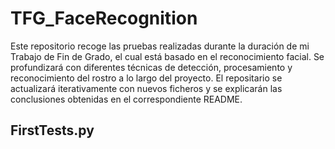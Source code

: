 # TFG_FaceRecognition
Este repositorio recoge las pruebas realizadas durante la duración de mi Trabajo de Fin de Grado, el cual está basado en el reconocimiento facial. Se profundizará con diferentes técnicas de detección, procesamiento y reconocimiento del rostro a lo largo del proyecto. El repositario se actualizará iterativamente con nuevos ficheros y se explicarán las conclusiones obtenidas en el correspondiente README.

## FirstTests.py
